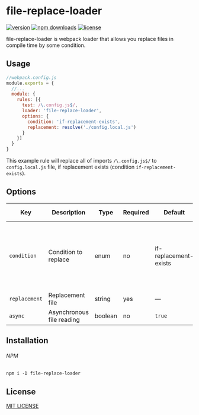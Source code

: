 # file-replace-loader
[![version](https://img.shields.io/npm/v/file-replace-loader.svg?style=flat-square)](https://www.npmjs.com/package/file-replace-loader)
[![npm downloads](https://img.shields.io/npm/dt/file-replace-loader.svg?style=flat-square)](https://www.npmjs.com/package/file-replace-loader)
[![license](https://img.shields.io/github/license/vyushin/file-replace-loader.svg?style=flat-square)](https://github.com/vyushin/file-replace-loader/blob/master/LICENSE)

file-replace-loader is webpack loader that allows you replace files in compile time by some condition.

## Usage

```javascript
//webpack.config.js
module.exports = {
  //...
  module: {
    rules: [{
      test: /\.config.js$/,
      loader: 'file-replace-loader',
      options: {
        condition: 'if-replacement-exists',
        replacement: resolve('./config.local.js')
      }
    }]
  }
}
```

This example rule will replace all of imports `/\.config.js$/` to `config.local.js` file,
if replacement exists (condition `if-replacement-exists`).

## Options

| Key          | Description                | Type          | Required       | Default               | Possible values
| ------------ | -------------              | ------------- | -------------  | -------------         | -------------
| `condition`  | Condition to replace       | enum          | no             | if-replacement-exists | true<br/>false<br/>always<br/>never<br/>if-replacement-exists<br/>if-source-is-empty |
| `replacement`| Replacement file           | string        | yes            | —                     | Full path to file
| `async`      | Asynchronous file reading  | boolean       | no             | `true`                | `true`, `false`

## Installation

###### NPM
`npm i -D file-replace-loader`

## License
[MIT LICENSE](https://github.com/vyushin/file-replace-loader/blob/master/LICENSE)
